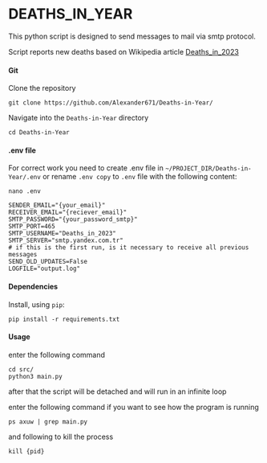 # DEATHS_IN_YEAR
This python script is designed to send messages to mail via smtp protocol. <p>
Script reports new deaths based on Wikipedia article [Deaths_in_2023](https://en.wikipedia.org/wiki/Deaths_in_2023)
#### Git

Clone the repository
```
git clone https://github.com/Alexander671/Deaths-in-Year/
```

Navigate into the `Deaths-in-Year` directory
```
cd Deaths-in-Year
```

#### .env file

For correct work you need to create .env file in `~/PROJECT_DIR/Deaths-in-Year/.env` or rename `.env copy` to `.env` file
with the following content:

```
nano .env 
```

```
SENDER_EMAIL="{your_email}"
RECEIVER_EMAIL="{reciever_email}"
SMTP_PASSWORD="{your_password_smtp}"
SMTP_PORT=465
SMTP_USERNAME="Deaths_in_2023"
SMTP_SERVER="smtp.yandex.com.tr"
# if this is the first run, is it necessary to receive all previous messages
SEND_OLD_UPDATES=False
LOGFILE="output.log"
```

#### Dependencies

Install, using `pip`:

```
pip install -r requirements.txt
```


#### Usage
enter the following command
```
cd src/
python3 main.py
```
after that the script will be detached and will run in an infinite loop <p>
enter the following command if you want to see how the program is running
```
ps axuw | grep main.py
```

and following to kill the process
```
kill {pid}
```


